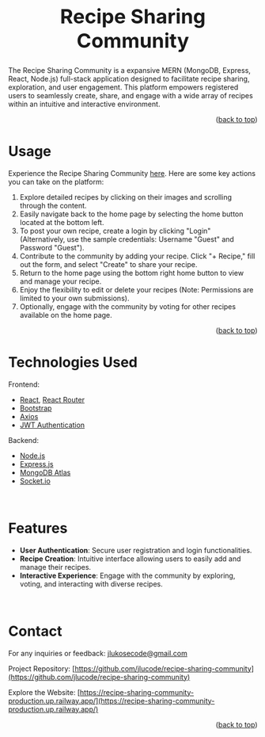 # <h1 align="center" style="font-size: 40">Recipe Sharing Community</h1>

 The Recipe Sharing Community is a expansive MERN (MongoDB, Express, React, Node.js) full-stack application designed to facilitate recipe sharing, exploration, and user engagement. This platform empowers registered users to seamlessly create, share, and engage with a wide array of recipes within an intuitive and interactive environment.

<p align="right">(<a href="#top">back to top</a>)</p>

# Usage

Experience the Recipe Sharing Community [here](https://recipe-sharing-community-production.up.railway.app/). Here are some key actions you can take on the platform:

1. Explore detailed recipes by clicking on their images and scrolling through the content.
2. Easily navigate back to the home page by selecting the home button located at the bottom left.
3. To post your own recipe, create a login by clicking "Login" (Alternatively, use the sample credentials: Username "Guest" and Password "Guest").
4. Contribute to the community by adding your recipe. Click "+ Recipe," fill out the form, and select "Create" to share your recipe.
5. Return to the home page using the bottom right home button to view and manage your recipe.
6. Enjoy the flexibility to edit or delete your recipes (Note: Permissions are limited to your own submissions).
7. Optionally, engage with the community by voting for other recipes available on the home page.

<p align="right">(<a href="#top">back to top</a>)</p>

# Technologies Used

Frontend:
* [React](https://react.dev/), [React Router](https://reactrouter.com/en/main)
* [Bootstrap](https://getbootstrap.com/)
* [Axios](https://www.npmjs.com/package/axios)
* [JWT Authentication](https://www.bezkoder.com/react-jwt-auth/)

Backend:
* [Node.js](https://nodejs.org/en)
* [Express.js](https://expressjs.com/)
* [MongoDB Atlas](https://www.mongodb.com/atlas/database)
* [Socket.io](https://socket.io/)

</br>

# Features
* __User Authentication__: Secure user registration and login functionalities.
* __Recipe Creation__: Intuitive interface allowing users to easily add and manage their recipes.
* __Interactive Experience__: Engage with the community by exploring, voting, and interacting with diverse recipes.

</br>

# Contact

For any inquiries or feedback: jlukosecode@gmail.com

Project Repository: [https://github.com/jlucode/recipe-sharing-community](https://github.com/jlucode/recipe-sharing-community)

Explore the Website: [https://recipe-sharing-community-production.up.railway.app/](https://recipe-sharing-community-production.up.railway.app/)

<p align="right">(<a href="#top">back to top</a>)</p>